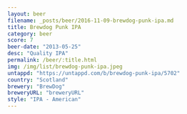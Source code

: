 ```yaml
---
layout: beer
filename: _posts/beer/2016-11-09-brewdog-punk-ipa.md
title: Brewdog Punk IPA
category: beer
score: 7
beer-date: "2013-05-25"
desc: "Quality IPA"
permalink: /beer/:title.html
img: /img/list/brewdog-punk-ipa.jpeg
untappd: "https://untappd.com/b/brewdog-punk-ipa/5702"
country: "Scotland"
brewery: "BrewDog"
breweryURL: "breweryURL"
style: "IPA - American"
---
```

